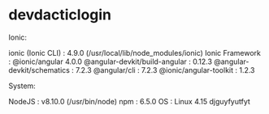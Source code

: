 # devdacticlogin

Ionic:

   ionic (Ionic CLI)             : 4.9.0 (/usr/local/lib/node_modules/ionic)
   Ionic Framework               : @ionic/angular 4.0.0
   @angular-devkit/build-angular : 0.12.3
   @angular-devkit/schematics    : 7.2.3
   @angular/cli                  : 7.2.3
   @ionic/angular-toolkit        : 1.2.3

System:

   NodeJS : v8.10.0 (/usr/bin/node)
   npm    : 6.5.0
   OS     : Linux 4.15
djguyfyutfyt
